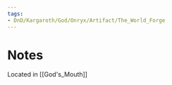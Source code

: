 ```yaml
---
tags:
- DnD/Kargaroth/God/Onryx/Artifact/The_World_Forge
---
```


# Notes
Located in [[God's_Mouth]]